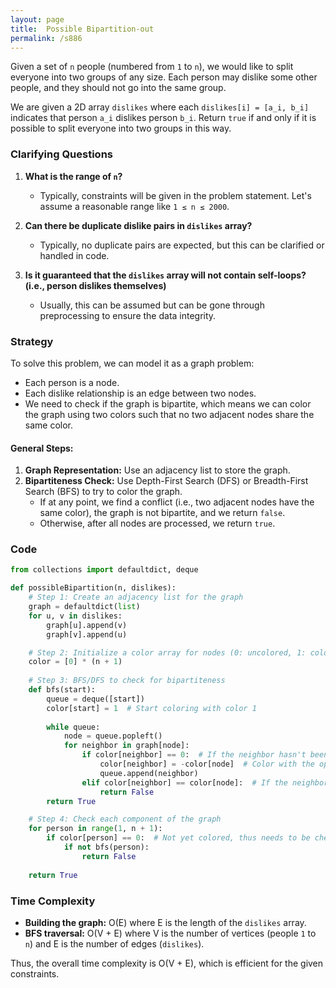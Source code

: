 ```yaml
---
layout: page
title:  Possible Bipartition-out
permalink: /s886
---
```

Given a set of `n` people (numbered from `1` to `n`), we would like to split everyone into two groups of any size. Each person may dislike some other people, and they should not go into the same group.

We are given a 2D array `dislikes` where each `dislikes[i] = [a_i, b_i]` indicates that person `a_i` dislikes person `b_i`. Return `true` if and only if it is possible to split everyone into two groups in this way.

### Clarifying Questions
1. **What is the range of `n`?**
   - Typically, constraints will be given in the problem statement. Let's assume a reasonable range like `1 ≤ n ≤ 2000`.

2. **Can there be duplicate dislike pairs in `dislikes` array?**
   - Typically, no duplicate pairs are expected, but this can be clarified or handled in code.

3. **Is it guaranteed that the `dislikes` array will not contain self-loops? (i.e., person dislikes themselves)**
   - Usually, this can be assumed but can be gone through preprocessing to ensure the data integrity.

### Strategy
To solve this problem, we can model it as a graph problem:
- Each person is a node.
- Each dislike relationship is an edge between two nodes.
- We need to check if the graph is bipartite, which means we can color the graph using two colors such that no two adjacent nodes share the same color.

#### General Steps:
1. **Graph Representation:** Use an adjacency list to store the graph.
2. **Bipartiteness Check:** Use Depth-First Search (DFS) or Breadth-First Search (BFS) to try to color the graph.
   - If at any point, we find a conflict (i.e., two adjacent nodes have the same color), the graph is not bipartite, and we return `false`.
   - Otherwise, after all nodes are processed, we return `true`.

### Code
```python
from collections import defaultdict, deque

def possibleBipartition(n, dislikes):
    # Step 1: Create an adjacency list for the graph
    graph = defaultdict(list)
    for u, v in dislikes:
        graph[u].append(v)
        graph[v].append(u)

    # Step 2: Initialize a color array for nodes (0: uncolored, 1: color1, -1: color2)
    color = [0] * (n + 1)
    
    # Step 3: BFS/DFS to check for bipartiteness
    def bfs(start):
        queue = deque([start])
        color[start] = 1  # Start coloring with color 1
        
        while queue:
            node = queue.popleft()
            for neighbor in graph[node]:
                if color[neighbor] == 0:  # If the neighbor hasn't been colored yet
                    color[neighbor] = -color[node]  # Color with the opposite color
                    queue.append(neighbor)
                elif color[neighbor] == color[node]:  # If the neighbor has the same color
                    return False
        return True

    # Step 4: Check each component of the graph
    for person in range(1, n + 1):
        if color[person] == 0:  # Not yet colored, thus needs to be checked
            if not bfs(person):
                return False
                
    return True
```

### Time Complexity
- **Building the graph:** O(E) where E is the length of the `dislikes` array.
- **BFS traversal:** O(V + E) where V is the number of vertices (people `1` to `n`) and E is the number of edges (`dislikes`).

Thus, the overall time complexity is O(V + E), which is efficient for the given constraints.
